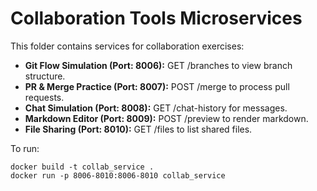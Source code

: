 # Collaboration Tools Microservices

This folder contains services for collaboration exercises:

- **Git Flow Simulation (Port: 8006):** GET /branches to view branch structure.
- **PR & Merge Practice (Port: 8007):** POST /merge to process pull requests.
- **Chat Simulation (Port: 8008):** GET /chat-history for messages.
- **Markdown Editor (Port: 8009):** POST /preview to render markdown.
- **File Sharing (Port: 8010):** GET /files to list shared files.

To run:

```
docker build -t collab_service .
docker run -p 8006-8010:8006-8010 collab_service
```
